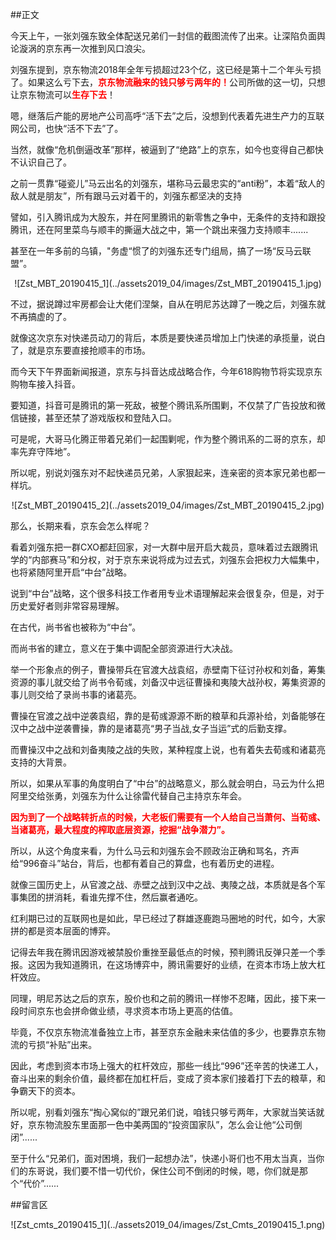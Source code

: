 ##正文

今天上午，一张刘强东致全体配送兄弟们一封信的截图流传了出来。让深陷负面舆论漩涡的京东再一次推到风口浪尖。

刘强东提到，京东物流2018年全年亏损超过23个亿，这已经是第十二个年头亏损了。如果这么亏下去，<font color="red">**京东物流融来的钱只够亏两年的！**</font>公司所做的这一切，只想让京东物流可以<font color="red">**生存下去**</font>！

嗯，继落后产能的房地产公司高呼“活下去”之后，没想到代表着先进生产力的互联网公司，也快“活不下去”了。

当然，就像“危机倒逼改革”那样，被逼到了“绝路”上的京东，如今也变得自己都快不认识自己了。

之前一贯靠“碰瓷儿”马云出名的刘强东，堪称马云最忠实的“anti粉”，本着“敌人的敌人就是朋友”，所有跟马云对着干的，刘强东都坚决的支持

譬如，引入腾讯成为大股东，并在阿里腾讯的新零售之争中，无条件的支持和跟投腾讯，还在阿里菜鸟与顺丰的撕逼大战之中，第一个跳出来强力支持顺丰.......

甚至在一年多前的乌镇，"务虚“惯了的刘强东还专门组局，搞了一场“反马云联盟”。

 <div align="center">![Zst_MBT_20190415_1](../assets2019_04/images/Zst_MBT_20190415_1.jpg)</div>

不过，据说蹲过牢房都会让大佬们涅槃，自从在明尼苏达蹲了一晚之后，刘强东就不再搞虚的了。

就像这次京东对快递员动刀的背后，本质是要快递员增加上门快递的承揽量，说白了，就是京东要直接抢顺丰的市场。

而今天下午界面新闻报道，京东与抖音达成战略合作，今年618购物节将实现京东购物车接入抖音。

要知道，抖音可是腾讯的第一死敌，被整个腾讯系所围剿，不仅禁了广告投放和微信链接，甚至还禁了游戏版权和登陆入口。

可是呢，大哥马化腾正带着兄弟们一起围剿呢，作为整个腾讯系的二哥的京东，却率先弃守阵地”。

所以呢，别说刘强东对不起快递员兄弟，人家狠起来，连亲密的资本家兄弟也都一样坑。

 <div align="center">![Zst_MBT_20190415_2](../assets2019_04/images/Zst_MBT_20190415_2.jpg)</div>

那么，长期来看，京东会怎么样呢？

看着刘强东把一群CXO都赶回家，对一大群中层开启大裁员，意味着过去跟腾讯学的“内部赛马”和分权，对于京东来说将成为过去式，刘强东会把权力大幅集中，也将紧随阿里开启“中台”战略。

说到“中台”战略，这个很多科技工作者用专业术语理解起来会很复杂，但是，对于历史爱好者则非常容易理解。

在古代，尚书省也被称为“中台”。

而尚书省的建立，意义在于集中调配全部资源进行大决战。
 
举一个形象点的例子，曹操带兵在官渡大战袁绍，赤壁南下征讨孙权和刘备，筹集资源的事儿就交给了尚书令荀彧，刘备汉中远征曹操和夷陵大战孙权，筹集资源的事儿则交给了录尚书事的诸葛亮。
 
曹操在官渡之战中逆袭袁绍，靠的是荀彧源源不断的粮草和兵源补给，刘备能够在汉中之战中逆袭曹操，靠的是诸葛亮“男子当战,女子当运”式的后勤支撑。

而曹操汉中之战和刘备夷陵之战的失败，某种程度上说，也有着失去荀彧和诸葛亮支持的大背景。

所以，如果从军事的角度明白了“中台”的战略意义，那么就会明白，马云为什么把阿里交给张勇，刘强东为什么让徐雷代替自己主持京东年会。

<font color="red">**因为到了一个战略转折点的时候，大老板们需要有一个人给自己当萧何、当荀彧、当诸葛亮，最大程度的榨取底层资源，挖掘“战争潜力”。**</font>

所以，从这个角度来看，为什么马云和刘强东会不顾政治正确和骂名，齐声给“996奋斗”站台，背后，也都有着自己的算盘，也有着历史的进程。

就像三国历史上，从官渡之战、赤壁之战到汉中之战、夷陵之战，本质就是各个军事集团的拼消耗，看谁先撑不住，然后赢者通吃。

红利期已过的互联网也是如此，早已经过了群雄逐鹿跑马圈地的时代，如今，大家拼的都是资本层面的博弈。

记得去年我在腾讯因游戏被禁股价重挫至最低点的时候，预判腾讯反弹只差一个季报。这因为我知道腾讯，在这场博弈中，腾讯需要好的业绩，在资本市场上放大杠杆效应。

同理，明尼苏达之后的京东，股价也和之前的腾讯一样惨不忍睹，因此，接下来一段时间京东也会拼命做业绩，寻求资本市场上更高的估值。

毕竟，不仅京东物流准备独立上市，甚至京东金融未来估值的多少，也要靠京东物流的亏损“补贴”出来。

因此，考虑到资本市场上强大的杠杆效应，那些一线比“996”还辛苦的快递工人，奋斗出来的剩余价值，最终都在加杠杆后，变成了资本家们接着打下去的粮草，和争霸天下的资本。

所以呢，别看刘强东“掏心窝似的”跟兄弟们说，咱钱只够亏两年，大家就当笑话就好，京东物流股东里面那一色中美两国的“投资国家队”，怎么会让他“公司倒闭”......

至于什么“兄弟们，面对困境，我们一起想办法”，快递小哥们也不用太当真，当你们的东哥说，我们要不惜一切代价，保住公司不倒闭的时候，嗯，你们就是那个“代价”......

##留言区
 <div align="center">![Zst_cmts_20190415_1](../assets2019_04/images/Zst_Cmts_20190415_1.png)</div>